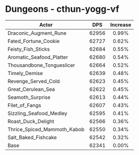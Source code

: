 # Dungeons - cthun-yogg-vf
| Actor | DPS | Increase |
|---|:---:|:---:|
|Draconic_Augment_Rune|62956|0.99%|
|Fated_Fortune_Cookie|62727|0.62%|
|Feisty_Fish_Sticks|62684|0.55%|
|Aromatic_Seafood_Platter|62680|0.54%|
|Thousandbone_Tongueslicer|62664|0.52%|
|Timely_Demise|62639|0.48%|
|Revenge_Served_Cold|62623|0.45%|
|Great_Cerulean_Sea|62622|0.45%|
|Seamoth_Surprise|62613|0.44%|
|Filet_of_Fangs|62607|0.43%|
|Sizzling_Seafood_Medley|62595|0.41%|
|Roast_Duck_Delight|62566|0.36%|
|Thrice_Spiced_Mammoth_Kabob|62550|0.34%|
|Salt_Baked_Fishcake|62542|0.32%|
|Base|62341|0.00%|
